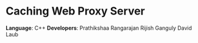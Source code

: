Caching Web Proxy Server 
========================

**Language**: C++
**Developers**: Prathikshaa Rangarajan
				Rijish Ganguly
				David Laub



